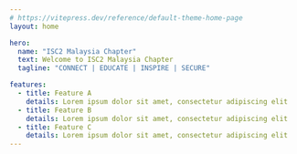 ```yaml
---
# https://vitepress.dev/reference/default-theme-home-page
layout: home

hero:
  name: "ISC2 Malaysia Chapter"
  text: Welcome to ISC2 Malaysia Chapter
  tagline: "CONNECT | EDUCATE | INSPIRE | SECURE"

features:
  - title: Feature A
    details: Lorem ipsum dolor sit amet, consectetur adipiscing elit
  - title: Feature B
    details: Lorem ipsum dolor sit amet, consectetur adipiscing elit
  - title: Feature C
    details: Lorem ipsum dolor sit amet, consectetur adipiscing elit
---
```


